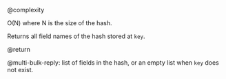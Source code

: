 @complexity

O(N) where N is the size of the hash.

Returns all field names of the hash stored at `key`.

@return

@multi-bulk-reply: list of fields in the hash, or an empty list when `key` does
not exist.

